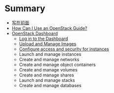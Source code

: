 # Summary

* [写在前面](index.md)
* [How Can I Use an OpenStack Guide?](how_can_i_use_an_openstack_cloud/index.md)
* [OpenStack Dashboard](openstack_dashboard/index.md)
   * [Log in to the Dashboard](openstack_dashboard/log_in_dashboard.md)
   * [Upload and Manage Images](openstack_dashboard/dashboard_manage_images.md)
   * [Configure access and security for instances](openstack_dashboard/configure_access_and_security_for_instances.md)
   * Launch and manage instances
   * Create and manage networks
   * Create and manage object containers
   * Create and manage volumes
   * Create and manage shares
   * Launch and manage stacks
   * Create and manage databases


